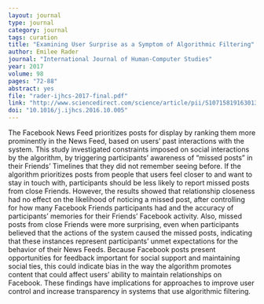 ```yaml
---
layout: journal
type: journal
category: journal
tags: curation
title: "Examining User Surprise as a Symptom of Algorithmic Filtering"
author: Emilee Rader
journal: "International Journal of Human-Computer Studies"
year: 2017
volume: 98
pages: "72-88"
abstract: yes
file: "rader-ijhcs-2017-final.pdf"
link: "http://www.sciencedirect.com/science/article/pii/S1071581916301380"
doi: "10.1016/j.ijhcs.2016.10.005"
---
```


The Facebook News Feed prioritizes posts for display by ranking them more prominently in the News Feed, based on users’ past interactions with the system. This study investigated constraints imposed on social interactions by the algorithm, by triggering participants’ awareness of “missed posts” in their Friends’ Timelines that they did not remember seeing before. If the algorithm prioritizes posts from people that users feel closer to and want to stay in touch with, participants should be less likely to report missed posts from close Friends. However, the results showed that relationship closeness had no effect on the likelihood of noticing a missed post, after controlling for how many Facebook Friends participants had and the accuracy of participants’ memories for their Friends’ Facebook activity. Also, missed posts from close Friends were more surprising, even when participants believed that the actions of the system caused the missed posts, indicating that these instances represent participants’ unmet expectations for the behavior of their News Feeds. Because Facebook posts present opportunities for feedback important for social support and maintaining social ties, this could indicate bias in the way the algorithm promotes content that could affect users’ ability to maintain relationships on Facebook. These findings have implications for approaches to improve user control and increase transparency in systems that use algorithmic filtering.